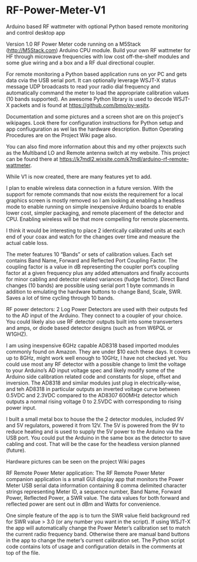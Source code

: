 # RF-Power-Meter-V1
Arduino based RF wattmeter with optional Python based remote monitoring and control desktop app

Version 1.0 RF Power Meter code running on a M5Stack (http://M5Stack.com) Arduino CPU module. Build your own RF wattmeter for HF through microwave frequencies with low cost off-the-shelf modules and some glue wiring and a box and a RF dual directional coupler. 

For remote monitoring a Python based application runs on yor PC and gets data cvia the USB serial port. It can optionally leverage WSJT-X status message UDP broadcasts to read your radio dial frequency and automatically command the meter to load the appropriate calibration values (10 bands supported). An awesome Python library is used to decode WSJT-X packets and is found at  https://github.com/bmo/py-wsjtx.

Documentation and some pictures and a screen shot are on this project's wikipages. Look there for configuration instructions for Python setup and app confiuguration as wel las the hardware description. Button Operating Procedures are on the Project Wiki page also.

You can also find more information about this and my other projexcts such as the Multiband LO and Remote antenna switch at my website.  This project can be found there at https://k7mdl2.wixsite.com/k7mdl/arduino-rf-remote-wattmeter.

While V1 is now created, there are many features yet to add.

I plan to enable wireless data connection in a future version.  With the support for remote commands that now exists the requirement for a local graphics screen is mostly removed so I am looking at enabling a headless mode to enable running on simple inexpensive Arduino boards to enable lower cost, simpler packaging, and remote placement of the detector and CPU. Enabling wireless will be that more compelling for remote placements.  

I think it would be interesting to place 2 identically calibrated units at each end of your coax and watch for the changes over time and measure the actual cable loss. 

The meter features 10 “Bands” or sets of calibration values.  Each set contains Band Name, Forward and Reflected Port Coupling Factor. The coupling factor is a value in dB representing the coupler port’s coupling factor at a given frequency plus any added attenuators and finally accounts for minor cabling and detector related variances (fudge factor). Direct Band changes (10 bands) are possible using serial port 1 byte commands in addition to emulating the hardware buttons to change Band, Scale, SWR. Saves a lot of time cycling through 10 bands.
 
RF power detectors:
2 Log Power Detectors are used with their outputs fed to the AD input of the Arduino. They connect to a coupler of your choice. You could likely also use RF detector outputs built into some transverters and amps, or diode based detector designs (such as from W6PQL or W1GHZ).

I am using inexpensive 6GHz capable AD8318 based imported modules commonly found on Amazon. They are under $10 each these days. It covers up to 8GHz, might work well enough to 10GHz, I have not checked yet. You could use most any RF detector with a possible change to limit the voltage to your Arduino’s AD input voltage spec and likely modify some of the Arduino side calibration related code and constants for slope, offset and inversion. The AD8318 and similar modules just plug in electrically-wise, and teh AD8318 in particular outputs an inverted voltage curve between 0.5VDC and 2.3VDC compared to the AD8307 600MHz detector which outputs a normal rising voltage 0 to 2.5VDC with corresponding to rising power input. 

I built a small metal box to house the the 2 detector modules, included 9V and 5V regulators, powered it from 12V.  The 5V is powered from the 9V to reduce heating and is used to supply the 5V power to the Arduino via the USB port. You could put the Arduino in the same box as the detector to save cabling and cost.  That will be the case for the headless version planned (future).
 
Hardware pictures can be seen on the project Wiki pages
 
RF Remote Power Meter application:
The RF Remote Power Meter companion application is a small GUI display app that monitors the Power Meter USB serial data information containing 8 comma delimited character strings representing Meter ID, a sequence number, Band Name, Forward Power, Reflected Power, a SWR value. The data values for both forward and reflected power are sent out in dBm and Watts for convenience. 

One simple feature of the app is to turn the SWR value field background red for SWR value > 3.0 (or any number you want in the script).  If using WSJT-X the app will automatically change the Power Meter’s calibration set to match the current radio frequency band. Otherwise there are manual band buttons in the app to change the meter’s current calibration set. The Python script code contains lots of usage and configuration details in the comments at top of the file.
 
